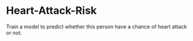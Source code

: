 # Heart-Attack-Risk
Train a model to predict whether this person have a chance of heart attack or not.
